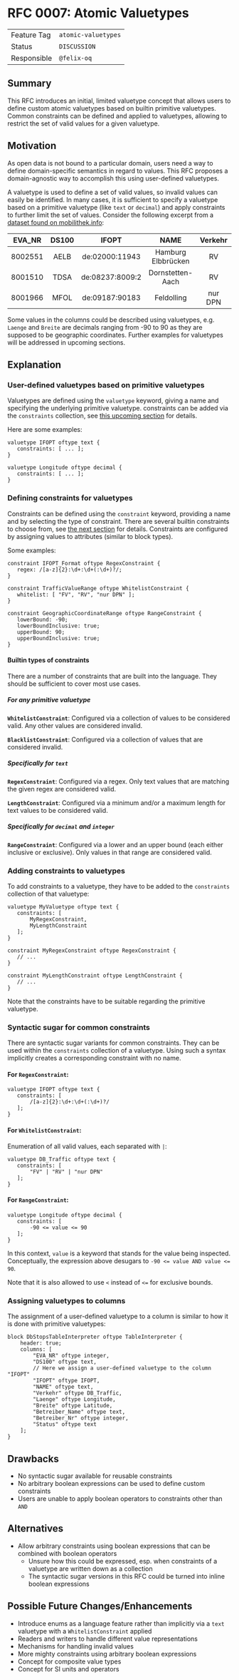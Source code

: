 # RFC 0007: Atomic Valuetypes

|             |                     |
|-------------|---------------------|
| Feature Tag | `atomic-valuetypes` |
| Status      | `DISCUSSION`        |
| Responsible | `@felix-oq`         |
<!-- 
  Status Overview:
  - DRAFT: The RFC is not ready for a review and currently under change. Feel free to already ask for feedback on the structure and contents at this stage.
  - DISCUSSION: The RFC is open for discussion. Usually, we open a PR to trigger discussions.
  - ACCEPTED: The RFC was accepted. Create issues to prepare implementation of the RFC.
  - REJECTED: The RFC was rejected. If another revision emerges, switch to status DRAFT.
-->

## Summary

This RFC introduces an initial, limited valuetype concept that allows users to define custom atomic valuetypes 
based on builtin primitive valuetypes. Common constraints can be defined and applied to valuetypes, allowing to restrict the 
set of valid values for a given valuetype.

## Motivation

As open data is not bound to a particular domain, users need a way to define domain-specific semantics in regard 
to values. This RFC proposes a domain-agnostic way to accomplish this using user-defined valuetypes.

A valuetype is used to define a set of valid values, so invalid values can easily be identified. In many cases, it 
is sufficient to specify a valuetype based on a primitive valuetype (like `text` or `decimal`) and apply 
constraints to further limit the set of values. Consider the following excerpt from a [dataset found on mobilithek.info](
https://mobilithek.info/offers/-8739430008147831066):

| EVA_NR  | DS100 |      IFOPT      |        NAME        | Verkehr |  Laenge   |  Breite   |      Betreiber_Name       | Betreiber_Nr | Status |
|:-------:|:-----:|:---------------:|:------------------:|:-------:|:---------:|:---------:|:-------------------------:|:------------:|:------:|
| 8002551 | AELB  | de:02000:11943  | Hamburg Elbbrücken |   RV    |  10,0245  |  53,5345  | DB Station und Service AG |              |  neu   |
| 8001510 | TDSA  | de:08237:8009:2 |  Dornstetten-Aach  |   RV    |  8,48291  |  48,4733  | DB Station und Service AG |              |  neu   |
| 8001966 | MFOL  | de:09187:90183  |     Feldolling     | nur DPN | 11,852244 | 47,895336 | DB Station und Service AG |              |  neu   |

Some values in the columns could be described using valuetypes, e.g. `Laenge` and `Breite` are decimals ranging 
from -90 to 90 as they are supposed to be geographic coordinates. Further examples for valuetypes will be addressed 
in upcoming sections.

## Explanation

### User-defined valuetypes based on primitive valuetypes

Valuetypes are defined using the `valuetype` keyword, giving a name and specifying the underlying primitive valuetype. 
constraints can be added via the `constraints` collection, see [this upcoming section](#adding-constraints-to-valuetypes)
for details.

Here are some examples:

```jayvee
valuetype IFOPT oftype text {
   constraints: [ ... ];
}

valuetype Longitude oftype decimal {
   constraints: [ ... ];
}
```

### Defining constraints for valuetypes

Constraints can be defined using the `constraint` keyword, providing a name and by selecting the type of 
constraint. There are several builtin constraints to choose from, see
[the next section](#builtin-types-of-constraints) for details. Constraints are configured by assigning values to attributes (similar 
to block types).

Some examples:

```jayvee
constraint IFOPT_Format oftype RegexConstraint {
   regex: /[a-z]{2}:\d+:\d+(:\d+)?/;
}
```

```jayvee
constraint TrafficValueRange oftype WhitelistConstraint {
   whitelist: [ "FV", "RV", "nur DPN" ];
}
```

```jayvee
constraint GeographicCoordinateRange oftype RangeConstraint {
   lowerBound: -90;
   lowerBoundInclusive: true;
   upperBound: 90;
   upperBoundInclusive: true;
}
```

#### Builtin types of constraints

There are a number of constraints that are built into the language. They should be sufficient to cover most use cases.

##### For any primitive valuetype

**`WhitelistConstraint`**: Configured via a collection of values to be considered valid. Any other values are 
considered invalid.

**`BlacklistConstraint`**: Configured via a collection of values that are considered invalid.

##### Specifically for `text`

**`RegexConstraint`**: Configured via a regex. Only text values that are matching the given regex are considered valid.

**`LengthConstraint`**: Configured via a minimum and/or a maximum length for text values to be considered valid.

##### Specifically for `decimal` and `integer`

**`RangeConstraint`**: Configured via a lower and an upper bound (each either inclusive or exclusive). Only values in 
that range are considered valid.

### Adding constraints to valuetypes

To add constraints to a valuetype, they have to be added to the `constraints` collection of that valuetype:

```jayvee
valuetype MyValuetype oftype text {
   constraints: [
       MyRegexConstraint,
       MyLengthConstraint
   ];
}

constraint MyRegexConstraint oftype RegexConstraint {
   // ...
}

constraint MyLengthConstraint oftype LengthConstraint {
   // ...
}
```

Note that the constraints have to be suitable regarding the primitive valuetype.

### Syntactic sugar for common constraints

There are syntactic sugar variants for common constraints. They can be used within the `constraints` collection of 
a valuetype. Using such a syntax implicitly creates a corresponding constraint with no name.

#### For `RegexConstraint`:

```jayvee
valuetype IFOPT oftype text {
   constraints: [
       /[a-z]{2}:\d+:\d+(:\d+)?/
   ];
}
```

#### For `WhitelistConstraint`:

Enumeration of all valid values, each separated with `|`:

```jayvee
valuetype DB_Traffic oftype text {
   constraints: [
       "FV" | "RV" | "nur DPN"
   ];
}
```

#### For `RangeConstraint`:

```jayvee
valuetype Longitude oftype decimal {
   constraints: [
       -90 <= value <= 90
   ];
}
```

In this context, `value` is a keyword that stands for the value being inspected. Conceptually, the expression above 
desugars to `-90 <= value AND value <= 90`.

Note that it is also allowed to use `<` instead of `<=` for exclusive bounds.

### Assigning valuetypes to columns

The assignment of a user-defined valuetype to a column is similar to how it is done with primitive valuetypes:

```jayvee
block DbStopsTableInterpreter oftype TableInterpreter {
    header: true;
    columns: [
        "EVA_NR" oftype integer,
        "DS100" oftype text,
        // Here we assign a user-defined valuetype to the column "IFOPT"
        "IFOPT" oftype IFOPT,
        "NAME" oftype text,
        "Verkehr" oftype DB_Traffic,
        "Laenge" oftype Longitude,
        "Breite" oftype Latitude,
        "Betreiber_Name" oftype text,
        "Betreiber_Nr" oftype integer,
        "Status" oftype text
    ];
}
```

## Drawbacks

- No syntactic sugar available for reusable constraints
- No arbitrary boolean expressions can be used to define custom constraints
- Users are unable to apply boolean operators to constraints other than `AND`

## Alternatives

- Allow arbitrary constraints using boolean expressions that can be combined with boolean operators
  - Unsure how this could be expressed, esp. when constraints of a valuetype are written down as a collection
  - The syntactic sugar versions in this RFC could be turned into inline boolean expressions

## Possible Future Changes/Enhancements

- Introduce enums as a language feature rather than implicitly via a `text` valuetype with a `WhitelistConstraint` 
  applied
- Readers and writers to handle different value representations
- Mechanisms for handling invalid values
- More mighty constraints using arbitrary boolean expressions
- Concept for composite value types
- Concept for SI units and operators
